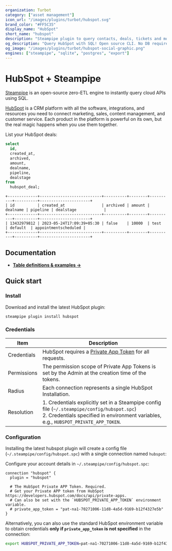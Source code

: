 ```yaml
---
organization: Turbot
category: ["asset management"]
icon_url: "/images/plugins/turbot/hubspot.svg"
brand_color: "#FF5C35"
display_name: "HubSpot"
short_name: "hubspot"
description: "Steampipe plugin to query contacts, deals, tickets and more from HubSpot."
og_description: "Query HubSpot with SQL! Open source CLI. No DB required."
og_image: "/images/plugins/turbot/hubspot-social-graphic.png"
engines: ["steampipe", "sqlite", "postgres", "export"]
---
```


# HubSpot + Steampipe

[Steampipe](https://steampipe.io) is an open-source zero-ETL engine to instantly query cloud APIs using SQL.

[HubSpot](https://www.hubspot.com/) is a CRM platform with all the software, integrations, and resources you need to connect marketing, sales, content management, and customer service. Each product in the platform is powerful on its own, but the real magic happens when you use them together.



List your HubSpot deals:

```sql
select
  id,
  created_at,
  archived,
  amount,
  dealname,
  pipeline,
  dealstage
from
  hubspot_deal;
```

```
+-------------+---------------------------+----------+--------+----------+----------+----------------------+
| id          | created_at                | archived | amount | dealname | pipeline | dealstage            |
+-------------+---------------------------+----------+--------+----------+----------+----------------------+
| 13432979812 | 2023-05-24T17:09:39+05:30 | false    | 10000  | test     | default  | appointmentscheduled |
+-------------+---------------------------+----------+--------+----------+----------+----------------------+
```

## Documentation

- **[Table definitions & examples →](/plugins/turbot/hubspot/tables)**

## Quick start

### Install

Download and install the latest HubSpot plugin:

```sh
steampipe plugin install hubspot
```

### Credentials

| Item        | Description                                                                                                                                                                             |
| ----------- | --------------------------------------------------------------------------------------------------------------------------------------------------------------------------------------- |
| Credentials | HubSpot requires a [Private App Token](https://developers.hubspot.com/docs/api/private-apps) for all requests.                                                                          |
| Permissions | The permission scope of Private App Tokens is set by the Admin at the creation time of the tokens.                                                                                      |
| Radius      | Each connection represents a single HubSpot Installation.                                                                                                                               |
| Resolution  | 1. Credentials explicitly set in a Steampipe config file (`~/.steampipe/config/hubspot.spc`)<br />2. Credentials specified in environment variables, e.g., `HUBSPOT_PRIVATE_APP_TOKEN`. |

### Configuration

Installing the latest hubspot plugin will create a config file (`~/.steampipe/config/hubspot.spc`) with a single connection named `hubspot`:

Configure your account details in `~/.steampipe/config/hubspot.spc`:

```hcl
connection "hubspot" {
  plugin = "hubspot"

  # The HubSpot Private APP Token. Required.
  # Get your Private APP token from HubSpot https://developers.hubspot.com/docs/api/private-apps.
  # Can also be set with the `HUBSPOT_PRIVATE_APP_TOKEN` environment variable.
  # private_app_token = "pat-na1-70271006-11d8-4a5d-9169-b12f4327e5b"
}
```

Alternatively, you can also use the standard HubSpot environment variable to obtain credentials **only if `private_app_token` is not specified** in the connection:

```sh
export HUBSPOT_PRIVATE_APP_TOKEN=pat-na1-70271006-11d8-4a5d-9169-b12f4327e5b
```


